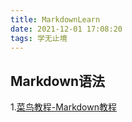 ```yaml
---
title: MarkdownLearn
date: 2021-12-01 17:08:20
tags: 学无止境
---
```

## Markdown语法

1.[菜鸟教程-Markdown教程](https://www.runoob.com/markdown/md-advance.html)
